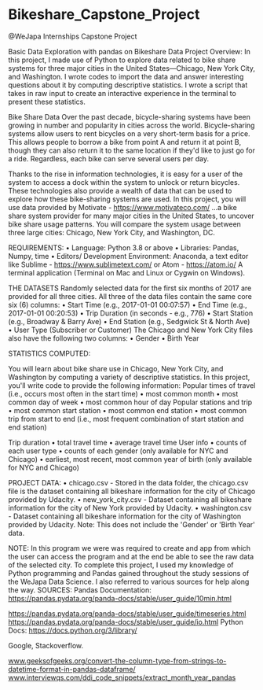 # Bikeshare_Capstone_Project
@WeJapa Internships Capstone Project

Basic Data Exploration with pandas on Bikeshare Data
Project Overview:
In this project, I made use of Python to explore data related to bike share systems for three major cities in the United States—Chicago, New York City, and Washington. I wrote codes to import the data and answer interesting questions about it by computing descriptive statistics. I wrote a script that takes in raw input to create an interactive experience in the terminal to present these statistics. 

Bike Share Data Over the past decade, bicycle-sharing systems have been growing in number and popularity in cities across the world. Bicycle-sharing systems allow users to rent bicycles on a very short-term basis for a price. This allows people to borrow a bike from point A and return it at point B, though they can also return it to the same location if they'd like to just go for a ride. Regardless, each bike can serve several users per day. 

Thanks to the rise in information technologies, it is easy for a user of the system to access a dock within the system to unlock or return bicycles. These technologies also provide a wealth of data that can be used to explore how these bike-sharing systems are used.  In this project, you will use data provided by Motivate - https://www.motivateco.com/  ...a bike share system provider for many major cities in the United States, to uncover bike share usage patterns. You will compare the system usage between three large cities: Chicago, New York City, and Washington, DC. 
 

REQUIREMENTS:
•	Language: Python 3.8 or above
•	Libraries: Pandas, Numpy, time
•	Editors/ Development Environment: Anaconda, a text editor like Sublime - https://www.sublimetext.com/ or Atom - https://atom.io/ A terminal application (Terminal on Mac and Linux or Cygwin on Windows).  

THE DATASETS
Randomly selected data for the first six months of 2017 are provided for all three cities. All three of the data files contain the same core six (6) columns:
•	Start Time (e.g., 2017-01-01 00:07:57)
•	End Time (e.g., 2017-01-01 00:20:53)
•	Trip Duration (in seconds - e.g., 776)
•	Start Station (e.g., Broadway & Barry Ave)
•	End Station (e.g., Sedgwick St & North Ave)
•	User Type (Subscriber or Customer)
The Chicago and New York City files also have the following two columns:
•	Gender
•	Birth Year

STATISTICS COMPUTED:

You will learn about bike share use in Chicago, New York City, and Washington by computing a variety of descriptive statistics. In this project, you'll write code to provide the following information:
Popular times of travel (i.e., occurs most often in the start time)
•	most common month
•	most common day of week
•	most common hour of day
Popular stations and trip
•	most common start station
•	most common end station
•	most common trip from start to end (i.e., most frequent combination of start station and end station)

Trip duration
•	total travel time
•	average travel time
User info
•	counts of each user type
•	counts of each gender (only available for NYC and Chicago)
•	earliest, most recent, most common year of birth (only available for NYC and Chicago)

PROJECT DATA:
•	chicago.csv - Stored in the data folder, the chicago.csv file is the dataset containing all bikeshare information for the city of Chicago provided by Udacity.
•	new_york_city.csv - Dataset containing all bikeshare information for the city of New York provided by Udacity.
•	washington.csv - Dataset containing all bikeshare information for the city of Washington provided by Udacity. Note: This does not include the 'Gender' or 'Birth Year' data.

NOTE:
In this program we were was required to create and app from which the user can access the program and at the end be able to see the raw data of the selected city.
To complete this project, I used my knowledge of Python programming and Pandas gained throughout the study sessions of the WeJapa Data Science. I also referred to various sources for help along the way.
SOURCES:
Pandas Documentation: https://pandas.pydata.org/panda-docs/stable/user_guide/10min.html

https://pandas.pydata.org/panda-docs/stable/user_guide/timeseries.html
https://pandas.pydata.org/panda-docs/stable/user_guide/io.html
Python Docs: https://docs.python.org/3/library/

Google,
Stackoverflow.

www.geeksofgeeks.org/convert-the-column-type-from-strings-to-datetime-format-in-pandas-dataframe/
www.interviewqs.com/ddi_code_snippets/extract_month_year_pandas




